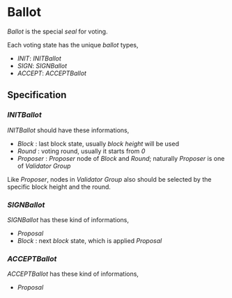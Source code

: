 # Ballot

*Ballot* is the special *seal* for voting.

Each voting state has the unique *ballot* types,

* *INIT*: *INITBallot*
* *SIGN*: *SIGNBallot*
* *ACCEPT*: *ACCEPTBallot*

## Specification

### *INITBallot*

*INITBallot* should have these informations,

* *Block* : last block state, usually *block* *height* will be used
* *Round* : voting round, usually it starts from *0*
* *Proposer* : *Proposer* node of *Block* and *Round*; naturally *Proposer* is one of *Validator Group*

Like *Proposer*, nodes in *Validator Group* also should be selected by the specific block height and the round.

### *SIGNBallot*

*SIGNBallot* has these kind of informations,

* *Proposal*
* *Block* : next *block* state, which is applied *Proposal*

### *ACCEPTBallot*

*ACCEPTBallot* has these kind of informations,

* *Proposal*
